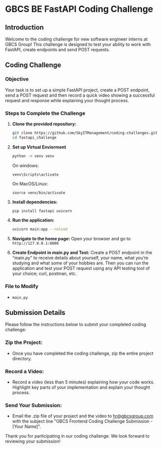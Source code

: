 # GBCS BE FastAPI Coding Challenge

## Introduction

Welcome to the coding challenge for new software engineer interns at GBCS Group! This challenge is designed to test your ability to work with FastAPI, create endpoints and send POST requests.

## Coding Challenge

### Objective

Your task is to set up a simple FastAPI project, create a POST endpoint, send a POST request and then record a quick video showing a successful request and response while explaining your thought process.

### Steps to Complete the Challenge

1. **Clone the provided repository:**

   ```bash
   git clone https://github.com/SkyITManagement/coding-challenges.git
   cd fastapi_challenge
   ```

2. **Set up Virtual Enviorment**
   ```bash
   python -m venv venv
   ```
   On windows:
   ```
   venv\Scripts\activate
   ```
   On MacOS/Linux:
   ```
   source venv/bin/activate
   ```

4. **Install dependencies:**

   ```bash
   pip install fastapi uvicorn
   ```

5. **Run the application:**

   ```bash
   uvicorn main:app --reload
   ```

6. **Navigate to the home page:**
   Open your browser and go to `http://127.0.0.1:8000`

7. **Create Endpoint in main.py and Test:**
   Create a POST endpoint in the “main.py” to receive details about yourself, your name, what you’re studying and what some of your hobbies are. Then you can run the application and test your POST request using any API testing tool of your choice; curl, postman, etc.

### File to Modify

- `main.py`

## Submission Details

Please follow the instructions below to submit your completed coding challenge:

### Zip the Project:

- Once you have completed the coding challenge, zip the entire project directory.

### Record a Video:

- Record a video (less than 5 minutes) explaining how your code works. Highlight key parts of your implementation and explain your thought process.

### Send Your Submission:

- Email the .zip file of your project and the video to [hr@gbcsgroup.com](mailto:hr@gbcsgroup.com) with the subject line "GBCS Frontend Coding Challenge Submission - [Your Name]".

Thank you for participating in our coding challenge. We look forward to reviewing your submission!
